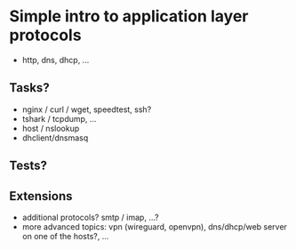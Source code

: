 # Simple intro to application layer protocols
- http, dns, dhcp, ...


## Tasks?
- nginx / curl / wget, speedtest, ssh?
- tshark / tcpdump, ...
- host / nslookup
- dhclient/dnsmasq


## Tests?


## Extensions
- additional protocols? smtp / imap, ...?
- more advanced topics: vpn (wireguard, openvpn), dns/dhcp/web server on one of the hosts?, ...

